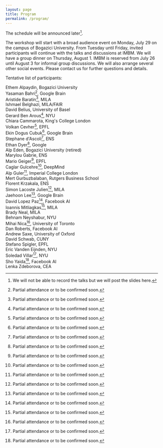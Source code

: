 ```yaml
---
layout: page
title: Program
permalink: /program/
---
```


The schedule will be announced later[^slides].

The workshop will start with a broad audience event on Monday, July 29 on the campus of Bogazici University. From Tuesday until Friday, invited participants will continue with the talks and discussions at IMBM. We will have a group dinner on Thursday, August 1. IMBM is reserved from July 26 until August 3 for informal group discussions. We will also arrange several other social events. Please contact us for further questions and details.    

Tentative list of participants:  

Ethem Alpaydin, Bogazici University  
Yasaman Bahri[^tbc], Google Brain  
Aristide Baratin[^tbc], MILA  
Ishmael Belghazi, MILA/FAIR  
David Belius, University of Basel  
Gerard Ben Arous[^tbc], NYU  
Chiara Cammarota, King's College London  
Volkan Cevher[^tbc], EPFL  
Ekin Dogus Cubuk[^tbc], Google Brain  
Stephane d'Ascoli[^tbc], ENS  
Ethan Dyer[^tbc], Google  
Alp Eden, Bogazici University (retired)  
Marylou Gabrie, ENS  
Mario Geiger[^tbc], EPFL  
Caglar Gulcehre[^tbc], DeepMind  
Alp Guler[^tbc], Imperial College London  
Mert Gurbuzbalaban, Rutgers Business School  
Florent Krzakala, ENS  
Simon Lacoste Julien[^tbc], MILA  
Jaehoon Lee[^tbc], Google Brain  
David Lopez Paz[^tbc], Facebook AI  
Ioannis Mitliagkas[^tbc], MILA  
Brady Neal, MILA  
Behnam Neyshabur, NYU  
Mihai Nica[^tbc], University of Toronto  
Dan Roberts, Facebook AI  
Andrew Saxe, University of Oxford  
David Schwab, CUNY  
Stefano Spigler, EPFL  
Eric Vanden Eijnden, NYU  
Soledad Villar[^tbc], NYU  
Sho Yaida[^tbc], Facebook AI  
Lenka Zdeborova, CEA  


[^slides]: We will not be able to record the talks but we will post the slides here.  
[^tbc]: Partial attendance or to be confirmed soon.  
